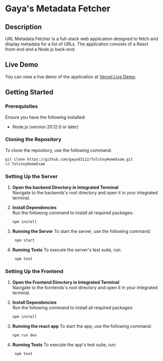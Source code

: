 # Gaya's Metadata Fetcher

## Description
URL Metadata Fetcher is a full-stack web application designed to fetch and display metadata for a list of URLs. The application consists of a React front-end and a Node.js back-end.

## Live Demo
You can view a live demo of the application at [Vercel Live Demo](https://frontend-nine-alpha-48.vercel.app/).

## Getting Started

### Prerequisites
Ensure you have the following installed:
- Node.js (version 20.12.0 or later)

### Cloning the Repository
To clone the repository, use the following command:
```bash
git clone https://github.com/gayad3112/TolstoyHomeExam.git
cd TolstoyHomeExam
```

### Setting Up the Server

1. **Open the backend Directory in Integrated Terminal**  
   Navigate to the backends's root directory and open it in your integrated terminal.

2. **Install Dependencies**  
   Run the following command to install all required packages:
   ```bash
   npm install
   ```
3. **Running the Server**
To start the server, use the following command:
   ```bash
    npm start
   ```
4. **Running Tests**
To execute the server's test suite, run:
   ```bash
    npm test
   ```
### Setting Up the Frontend

1. **Open the Frontend Directory in Integrated Terminal**  
   Navigate to the forntends's root directory and open it in your integrated terminal.

2. **Install Dependencies**  
   Run the following command to install all required packages:
   ```bash
   npm install
   ```
3. **Running the react app**
To start the app, use the following command:
   ```bash
   npm run dev
   ```
4. **Running Tests**
To execute the app's test suite, run:
   ```bash
    npm test
   ```

